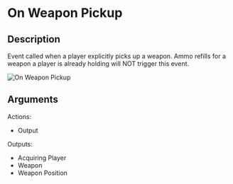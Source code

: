 # On Weapon Pickup

## Description

Event called when a player explicitly picks up a weapon. Ammo refills for a weapon a player is already holding will NOT trigger this event.

![On Weapon Pickup](../../.gitbook/assets/images/scripting/events-inventory/onweaponpickup.png)

## Arguments

Actions:

- Output

Outputs:

- Acquiring Player
- Weapon
- Weapon Position
